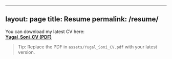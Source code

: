 
---
layout: page
title: Resume
permalink: /resume/
---

You can download my latest CV here:  
**[Yugal_Soni_CV (PDF)](assets/Yugal_Soni_CV.pdf)**

> Tip: Replace the PDF in `assets/Yugal_Soni_CV.pdf` with your latest version.
